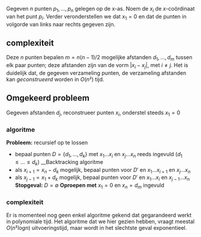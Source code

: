 Gegeven $n$ punten $p_{1}, ..., p_{n}$ gelegen op de x-as. Noem de $x_{i}$ de $x$-coördinaat van het punt $p_{i}$.
Verder veronderstellen we dat $x_{1} = 0$ en dat de punten in volgorde van links naar rechts gegeven zijn.

## complexiteit
Deze $n$ punten bepalen $m = n(n-1)/2$ mogelijke afstanden $d_{1}, ..., d_{m}$ tussen elk paar punten; deze afstanden zijn van de vorm $|x_{i} - x_{j}|$, met $i \neq j$. Het is duidelijk dat, de gegeven verzameling punten, de verzameling afstanden kan _geconstrueerd_ worden in $O(n²)$ tijd. 

## Omgekeerd probleem
Gegeven afstanden $d_{j}$, reconstrueer punten $x_{i}$, onderstel steeds $x_{1} = 0$ 

### algoritme
__Probleem:__ recursief op te lossen
- bepaal punten $D = \{ d_{1}, ... , d_{k}\}$ met $x_{1} ... x_{i}$ en $x_{j} ... x_{n}$ reeds ingevuld $(d_{1} \leq ... \leq d_{k})$ 
__Backtracking algoritme
- als $x_{i+1} = x_{n} - d_{k}$ mogelijk, bepaal punten voor $D'$ en $x_{1} ... x_{i+1}$ en $x_{j}...x_{n}$ 
- als $x_{j-1} = x_{1} + d_{k}$ mogelijk, bepaal punten voor $D'$ en $x_{1} ... x_{i}$ en $x_{j-1}...x_{n}$ 
__Stopgeval:__ $D = \emptyset$ 
__Oproepen met__ $x_{1} =0$ en $x_{n} = d_{m}$ ingevuld
### complexiteit
Er is momenteel nog geen enkel algoritme gekend dat gegarandeerd werkt in polynomiale tijd. Het algoritme dat we hier gezien hebben, vraagt meestal $O(n² log n)$ uitvoeringstijd, maar wordt in het slechtste geval exponentieel.  